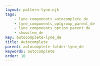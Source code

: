 ```yaml
---
layout: pattern-lyne.njk
tags: 
    - lyne_components_autocomplete_de
    - lyne_components_optgroup_parent_de
    - lyne_components_option_parent_de
    - showitem_de
key: autocomplete-lyne_de
title: Autocomplete
parent: autocomplete-folder-lyne_de
keywords: autocomplete
order: 10
---
```

